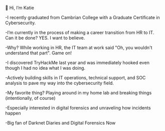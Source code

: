 👋 Hi, I’m Katie

-I recently graduated from Cambrian College with a Graduate Certificate in Cybersecurity. 

-I’m currently in the process of making a career transition from HR to IT. Can it be done? YES. I want to believe.

-Why? While working in HR, the IT team at work said "Oh, you wouldn't understand that part". Game on!

-I discovered TryHackMe last year and was immediately hooked even though I had no idea what I was doing. 

-Actively building skills in IT operations, technical support, and SOC analysis to pave my way into the cybersecurity field.

-My favorite thing? Playing around in my home lab and breaking things (intentionally, of course)

-Especially interested in digital forensics and unraveling how incidents happen

-Big fan of Darknet Diaries and Digital Forensics Now
<!---
santakat/santakat is a ✨ special ✨ repository because its `README.md` (this file) appears on your GitHub profile.
You can click the Preview link to take a look at your changes.
--->
